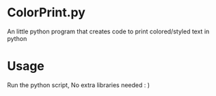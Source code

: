 # ColorPrint.py
An little python program that creates code to print colored/styled text in python

# Usage 
Run the python script, No extra libraries needed : )
